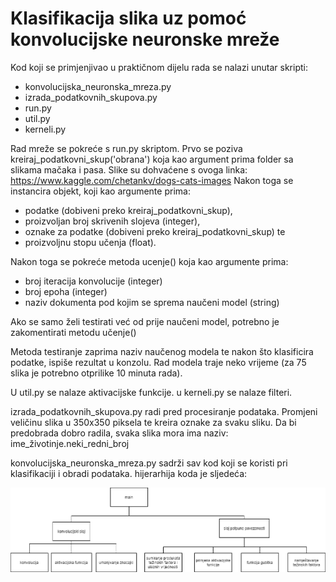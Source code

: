 # Klasifikacija slika uz pomoć konvolucijske neuronske mreže

Kod koji se primjenjivao u praktičnom dijelu rada se nalazi unutar skripti:
- konvolucijska_neuronska_mreza.py
- izrada_podatkovnih_skupova.py
- run.py
- util.py
- kerneli.py

Rad mreže se pokreće s run.py skriptom.
Prvo se poziva kreiraj_podatkovni_skup('obrana') koja kao argument prima folder sa slikama mačaka i pasa.
Slike su dohvaćene s ovoga linka: https://www.kaggle.com/chetankv/dogs-cats-images
Nakon toga se instancira objekt, koji kao argumente prima:
 - podatke (dobiveni preko kreiraj_podatkovni_skup), 
 - proizvoljan broj skrivenih slojeva (integer), 
 - oznake za podatke (dobiveni preko kreiraj_podatkovni_skup) te 
 - proizvoljnu stopu učenja (float).
 
Nakon toga se pokreće metoda ucenje() koja kao argumente prima:
- broj iteracija konvolucije (integer)
- broj epoha (integer)
- naziv dokumenta pod kojim se sprema naučeni model (string)

Ako se samo želi testirati već od prije naučeni model, potrebno je zakomentirati metodu učenje()

Metoda testiranje zaprima naziv naučenog modela te nakon što klasificira podatke, ispiše rezultat u konzolu.
Rad modela traje neko vrijeme (za 75 slika je potrebno otprilike 10 minuta rada).

U util.py se nalaze aktivacijske funkcije.
u kerneli.py se nalaze filteri.

izrada_podatkovnih_skupova.py radi pred procesiranje podataka. Promjeni veličinu slika u 350x350 piksela te kreira oznake za svaku sliku.
Da bi predobrada dobro radila, svaka slika mora ima naziv: ime_životinje.neki_redni_broj

konvolucijska_neuronska_mreza.py sadrži sav kod koji se koristi pri klasifikaciji i obradi podataka.
hijerarhija koda je sljedeća:

![Alt text](graf.png?raw=true "Title")
